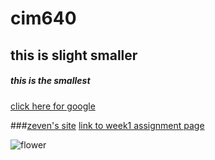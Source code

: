 # cim640
## this is slight smaller

##### this is the smallest


[click here for google](http://www.google.com)

###[zeven's site](http://www.zevenrodriguez.com)
[link to week1 assignment page](https://github.com/cathrinexing/CIM-640/tree/master/week1)

![flower](https://www.duitang.com/blog/?id=408263807)